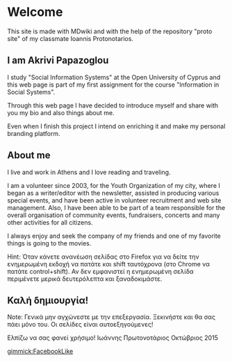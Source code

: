 # Welcome
This site is made with MDwiki and with the help of the repository "proto site" of my classmate Ioannis Protonotarios.

## I am Akrivi Papazoglou
 I study "Social Information Systems" at the Open University of Cyprus and this web page is part of my first assignment for the course "Information in Social Systems".  

 Through this web page I have decided to introduce myself and share with you my bio and also things about me.

 Even when I finish this project I intend on enriching it and make my personal branding platform.


## About me 
I live and work in Athens and I love reading and traveling.

I am a volunteer since 2003, for the Youth Organization of my city, where I began as a writer/editor with the newsletter, assisted in producing various special events, and have been active in volunteer recruitment and web site management.
Also, I have been able to be part of a team responsible for the overall organisation of community events, fundraisers, concerts and many other activities for all citizens.

I always enjoy and seek the company of my friends and one of my favorite things is going to the movies. 

Hint: Όταν κάνετε ανανέωση σελίδας στο Firefox για να δείτε την ενημερωμένη εκδοχή να πατάτε και shift ταυτόχρονα (στο Chrome να πατάτε control+shift).
Αν δεν εμφανιστεί η ενημερωμένη σελίδα περιμένετε μερικά δευτερόλεπτα και ξαναδοκιμάστε.

## Καλή δημιουργία!

Note: Γενικά μην αγχώνεστε με την επεξεργασία. Ξεκινήστε και θα σας πάει μόνο του. Οι σελίδες είναι αυτοεξηγούμενες!

Ελπίζω να σας φανεί χρήσιμο!
Ιωάννης Πρωτονοτάριος
Οκτώβριος 2015

[gimmick:FacebookLike](./)
